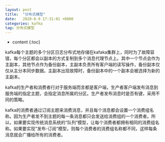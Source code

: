```yaml
---
layout: post
title:  "分布式模型"
date:   2020-8-9 17:31:01 +0800
categories: kafka
tag: 分布式模型
---
```


* content
{:toc}

kafka每个主题的多个分区日志分布式地存储在kafaka集群上，同时为了故障容错，每个分区都会以副本的方式复制到多个消息代理节点上。其中一个节点会作为主副本，其他节点作为备份副本，主副本负责所有客户端的读写操作，备份副本仅仅从主分本同步数据。主副本出现故障时，备份副本中的一个副本会被选择为新的主副本。

kafka的生产者和消费者行对于服务端而言都是客户端，生产者客户端发布消息到服务端的指定主题，会指定消息所属的分区。生产者发布消息时是否有键，采用不同的策略。

kafka的消费者通过订阅主题来消费消息，并且每个消息都会设置一个消费组名称。因为生产者发不到主题的每一条消息都只会发送给消费组的一个消费者。所以，如果要实现传统消息系统的“队列“模型，让每个消费者都拥有相同的消费组名称。如果要实现”发布-订阅“模型，则每个消费者的消费组名称都不同，这样每条消息就会广播给所有的消费者。

